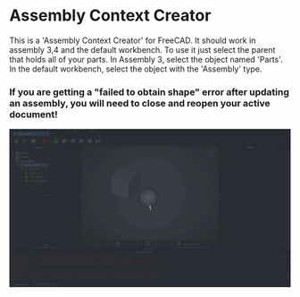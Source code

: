 # Assembly Context Creator

This is a 'Assembly Context Creator' for FreeCAD. It should work in assembly 3,4 and the default workbench. 
To use it just select the parent that holds all of your parts. In Assembly 3, select the object named 'Parts'.
In the default workbench, select the object with the 'Assembly' type.

### If you are getting a "failed to obtain shape" error after updating an assembly, you will need to close and reopen your active document!

![](https://github.com/drwho495/freecad-assembly-context-macro/blob/main/example1.gif)

